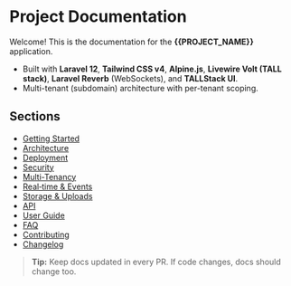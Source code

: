 # Project Documentation

Welcome! This is the documentation for the **{{PROJECT_NAME}}** application.

- Built with **Laravel 12**, **Tailwind CSS v4**, **Alpine.js**, **Livewire Volt (TALL stack)**, **Laravel Reverb** (WebSockets), and **TALLStack UI**.
- Multi-tenant (subdomain) architecture with per-tenant scoping.

## Sections
- [Getting Started](getting-started.md)
- [Architecture](architecture.md)
- [Deployment](deployment.md)
- [Security](security.md)
- [Multi-Tenancy](multi-tenancy.md)
- [Real‑time & Events](realtime.md)
- [Storage & Uploads](storage.md)
- [API](api/README.md)
- [User Guide](user-guide/overview.md)
- [FAQ](faq.md)
- [Contributing](contributing.md)
- [Changelog](changelog.md)

> **Tip:** Keep docs updated in every PR. If code changes, docs should change too.

